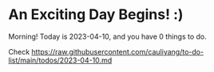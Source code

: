 # An Exciting Day Begins! :)

Morning! Today is 2023-04-10, and you have 0 things to do.

Check https://raw.githubusercontent.com/cauliyang/to-do-list/main/todos/2023-04-10.md